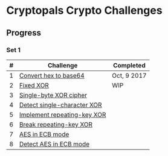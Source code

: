 # Cryptopals Crypto Challenges

## Progress

### Set 1

| #   | Challenge                        | Completed   |
| --- | -------------------------------- | ----------- |
| 1   | [Convert hex to base64][1]       | Oct, 9 2017 |
| 2   | [Fixed XOR][2]                   | WIP         |
| 3   | [Single-byte XOR cipher][3]      |             |
| 4   | [Detect single-character XOR][4] |             |
| 5   | [Implement repeating-key XOR][5] |             |
| 6   | [Break repeating-key XOR][6]     |             |
| 7   | [AES in ECB mode][7]             |             |
| 8   | [Detect AES in ECB mode][8]      |             |

[1]: https://cryptopals.com/sets/1/challenges/1
[2]: https://cryptopals.com/sets/1/challenges/2
[3]: https://cryptopals.com/sets/1/challenges/3
[4]: https://cryptopals.com/sets/1/challenges/4
[5]: https://cryptopals.com/sets/1/challenges/5
[6]: https://cryptopals.com/sets/1/challenges/6
[7]: https://cryptopals.com/sets/1/challenges/7
[8]: https://cryptopals.com/sets/1/challenges/8
